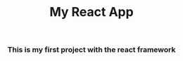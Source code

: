 <h1 align="center">
  <br>
  <br>
  <br>
  My React App
  <br>
</h1>

&nbsp;

<h3 align="center">This is my first project with the react framework</h3>

&nbsp;
